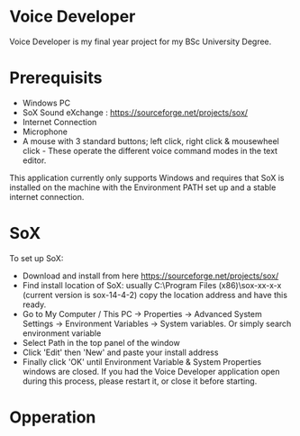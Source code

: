 # Voice Developer
Voice Developer is my final year project for my BSc University Degree.

# Prerequisits
  - Windows PC
  - SoX Sound eXchange : https://sourceforge.net/projects/sox/
  - Internet Connection
  - Microphone
  - A mouse with 3 standard buttons; left click, right click & mousewheel click - These operate the different voice command modes in the text editor. 

This application currently only supports Windows and requires that SoX is installed on the machine with the Environment PATH set up and a stable internet connection.

# SoX
To set up SoX:
  - Download and install from here https://sourceforge.net/projects/sox/
  - Find install location of SoX: usually C:\Program Files (x86)\sox-xx-x-x (current version is sox-14-4-2) copy the location address and have this ready.
  - Go to My Computer / This PC → Properties → Advanced System Settings → Environment Variables → System variables. Or simply search environment variable
  - Select Path in the top panel of the window
  - Click 'Edit' then 'New' and paste your install address 
  - Finally click 'OK' until Environment Variable & System Properties windows are closed.
If you had the Voice Developer application open during this process, please restart it, or close it before starting.

# Opperation